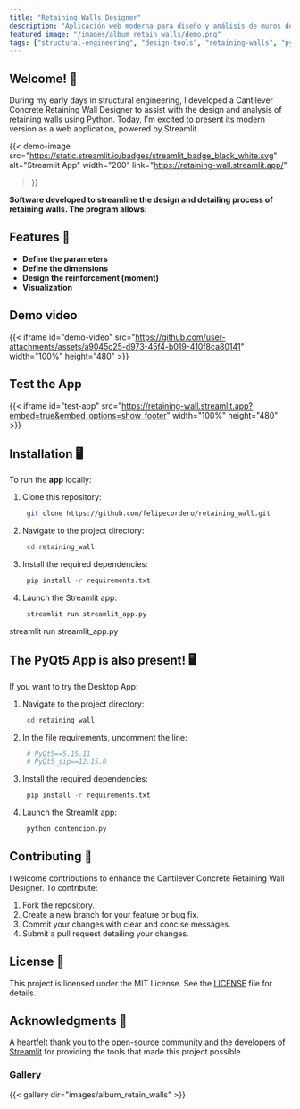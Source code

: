 ```yaml
---
title: "Retaining Walls Designer"
description: "Aplicación web moderna para diseño y análisis de muros de contención de concreto en voladizo, con definición de parámetros, dimensionamiento, diseño de refuerzo y visualización interactiva."
featured_image: "/images/album_retain_walls/demo.png"
tags: ["structural-engineering", "design-tools", "retaining-walls", "python", "streamlit"]
---
```


## Welcome! 👋


During my early days in structural engineering, I developed a Cantilever Concrete Retaining Wall Designer to assist with the design and analysis of retaining walls using Python. Today, I'm excited to present its modern version as a web application, powered by Streamlit.

{{< demo-image 
  src="https://static.streamlit.io/badges/streamlit_badge_black_white.svg"
  alt="Streamlit App"
  width="200"
  link="https://retaining-wall.streamlit.app/"
>}}

**Software developed to streamline the design and detailing process of retaining walls. The program allows:**

## Features 🚀

- **Define the parameters**
- **Define the dimensions**
- **Design the reinforcement (moment)**
- **Visualization**



## Demo video

{{< iframe id="demo-video" src="https://github.com/user-attachments/assets/a9045c25-d973-45f4-b019-410f8ca80141" width="100%" height="480" >}}

## Test the App

{{< iframe id="test-app" src="https://retaining-wall.streamlit.app?embed=true&embed_options=show_footer" width="100%" height="480" >}}


## Installation 🖥️

To run the **app** locally:

1. Clone this repository:

   ```bash
    git clone https://github.com/felipecordero/retaining_wall.git
   ```

1. Navigate to the project directory:

   ```bash
    cd retaining_wall
   ```


3. Install the required dependencies:


   ```bash
    pip install -r requirements.txt
   ```

4. Launch the Streamlit app:


   ```bash
    streamlit run streamlit_app.py
   ```

streamlit run streamlit_app.py


## The PyQt5 App is also present! 🖥️

If you want to try the Desktop App:

1. Navigate to the project directory:

   ```bash
    cd retaining_wall
   ```


2. In the file requirements, uncomment the line:

   ```bash
    # PyQt5==5.15.11
    # PyQt5_sip==12.15.0
   ```

4. Install the required dependencies:

   ```bash
    pip install -r requirements.txt
   ```


5. Launch the Streamlit app:


   ```bash
    python contencion.py
   ```


## Contributing 🤝
I welcome contributions to enhance the Cantilever Concrete Retaining Wall Designer. To contribute:

1. Fork the repository.
2. Create a new branch for your feature or bug fix.
3. Commit your changes with clear and concise messages.
4. Submit a pull request detailing your changes.

## License 📄

This project is licensed under the MIT License. See the [LICENSE](LICENSE) file for details.

## Acknowledgments 🙏

A heartfelt thank you to the open-source community and the developers of [Streamlit](https://streamlit.io/) for providing the tools that made this project possible. 

### Gallery

{{< gallery dir="images/album_retain_walls" >}}

